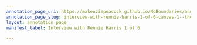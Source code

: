 ```yaml
---
annotation_page_uri: https://makenziepeacock.github.io/NoBoundaries/annotations/interview-with-rennie-harris-1-of-6-canvas-1--the-week----.json
annotation_page_slug: interview-with-rennie-harris-1-of-6-canvas-1--the-week----
layout: annotation_page
manifest_label: Interview with Rennie Harris 1 of 6

---
```

